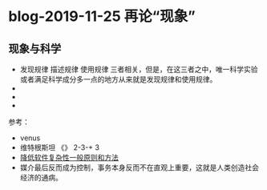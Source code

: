 # blog-2019-11-25  再论“现象”
 
##  现象与科学 
+   发现规律 描述规律 使用规律 三者相关，但是，在这三者之中，唯一科学实验或者满足科学成分多一点的地方从来就是发现规律和使用规律。
+ 
+ 
+  


参考：
+ venus
+  维特根斯坦 《》 2-3-+ 3
+ [降低软件复杂性一般原则和方法](https://tech.meituan.com/2019/09/19/common-method-of-reduce-complexity.html)
+ 媒介最后反而成为控制，事务本身反而不在直观上重要，这就是人类创造社会经济的通病。